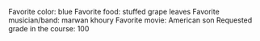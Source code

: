 Favorite color: blue 
Favorite food: stuffed grape leaves
Favorite musician/band: marwan khoury
Favorite movie: American son
Requested grade in the course: 100
